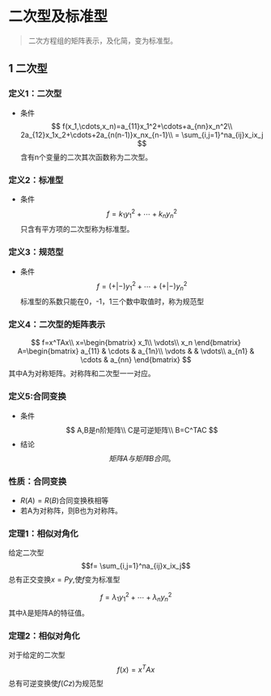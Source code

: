 # 二次型及标准型
> 二次方程组的矩阵表示，及化简，变为标准型。

## 1 二次型

### 定义1：二次型
* 条件
$$
f(x_1,\cdots,x_n)=a_{11}x_1^2+\cdots+a_{nn}x_n^2\\
    2a_{12}x_1x_2+\cdots+2a_{n(n-1)}x_nx_{n-1}\\
    = \sum_{i,j=1}^na_{ij}x_ix_j
$$
含有n个变量的二次其次函数称为二次型。

### 定义2：标准型
* 条件
$$
f=k_1y_1^2+\cdots+k_ny_n^2
$$
只含有平方项的二次型称为标准型。

### 定义3：规范型
* 条件
$$
f=(+|-)y_1^2+\cdots+(+|-)y_n^2
$$
标准型的系数只能在0，-1，1三个数中取值时，称为规范型

### 定义4：二次型的矩阵表示

$$
f=x^TAx\\
x=\begin{bmatrix}
    x_1\\
    \vdots\\
    x_n
\end{bmatrix}
A=\begin{bmatrix}
    a_{11} & \cdots & a_{1n}\\
    \vdots & & \vdots\\
    a_{n1} & \cdots & a_{nn}
\end{bmatrix}
$$
其中A为对称矩阵。对称阵和二次型一一对应。

### 定义5:合同变换

* 条件
$$
A,B是n阶矩阵\\
C是可逆矩阵\\
B=C^TAC
$$
* 结论
$$
矩阵A与矩阵B合同。
$$
### 性质：合同变换

* $R(A)=R(B)$合同变换秩相等
* 若A为对称阵，则B也为对称阵。

### 定理1：相似对角化

给定二次型
$$f= \sum_{i,j=1}^na_{ij}x_ix_j$$
总有正交变换$x=Py,$使$f$变为标准型

$$
f=\lambda_1y_1^2+\cdots+\lambda_ny_n^2
$$
其中$\lambda$是矩阵A的特征值。

### 定理2：相似对角化

对于给定的二次型
$$
f(x)=x^TAx
$$
总有可逆变换使$f(Cz)$为规范型